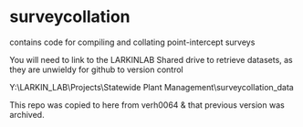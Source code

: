 # surveycollation
contains code for compiling and collating point-intercept surveys

You will need to link to the LARKINLAB Shared drive to retrieve datasets, as they are unwieldy for github to version control

Y:\LARKIN_LAB\Projects\Statewide Plant Management\surveycollation_data

This repo was copied to here from verh0064 & that previous version was archived. 
